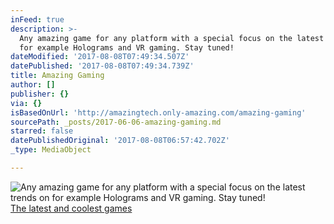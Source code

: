 ```yaml
---
inFeed: true
description: >-
  Any amazing game for any platform with a special focus on the latest trends on
  for example Holograms and VR gaming. Stay tuned!
dateModified: '2017-08-08T07:49:34.507Z'
datePublished: '2017-08-08T07:49:34.739Z'
title: Amazing Gaming
author: []
publisher: {}
via: {}
isBasedOnUrl: 'http://amazingtech.only-amazing.com/amazing-gaming'
sourcePath: _posts/2017-06-06-amazing-gaming.md
starred: false
datePublishedOriginal: '2017-08-08T06:57:42.702Z'
_type: MediaObject

---
```

![Any amazing game for any platform with a special focus on the latest trends on for example Holograms and VR gaming. Stay tuned!](https://the-grid-user-content.s3-us-west-2.amazonaws.com/b8ac50fb-d7b2-468e-b214-8bccbf23ed4f.jpg)
[The latest and coolest games][0]

[0]: http://amazingtech.only-amazing.com/amazing-gaming/